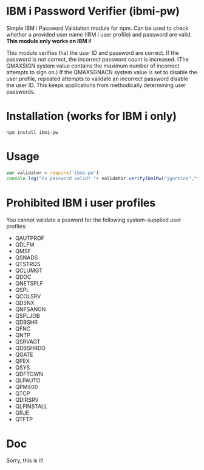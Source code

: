 # IBM i Password Verifier (ibmi-pw)
Simple IBM i Password Validation module for npm. Can be used to check whether a provided user name (IBM i user profile)
and password are valid. 
**This module only works on IBM i!**

This module verifies that the user ID and password are correct. If the password is not correct, the incorrect password
count is increased. (The QMAXSIGN system value contains the maximum number of incorrect attempts to sign on.) If the
QMAXSGNACN system value is set to disable the user profile, repeated attempts to validate an incorrect password disable
the user ID. This keeps applications from methodically determining user passwords.

# Installation (works for IBM i only)
```
npm install ibmi-pw
```

# Usage
```javascript
var validator = require('ibmi-pw')
console.log("Is password valid? "+ validator.verifyIbmiPw("jgorzins","mypassword"));
```

# Prohibited IBM i user profiles

You cannot validate a pssword for the following system-supplied user profiles:
- QAUTPROF
- QDLFM
- QMSF
- QSNADS
- QTSTRQS
- QCLUMGT
- QDOC
- QNETSPLF
- QSPL
- QCOLSRV
- QDSNX
- QNFSANON
- QSPLJOB
- QDBSHR
- QFNC
- QNTP
- QSRVAGT
- QDBSHRDO
- QGATE
- QPEX
- QSYS
- QDFTOWN
- QLPAUTO
- QPM400
- QTCP
- QDIRSRV
- QLPINSTALL
- QRJE
- QTFTP

# Doc
Sorry, this is it!
